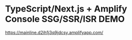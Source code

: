 # TypeScript/Next.js + Amplify Console SSG/SSR/ISR DEMO

https://mainline.d2ih1j3q9jdcsy.amplifyapp.com/
